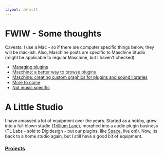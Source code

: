 ```yaml
---
layout: default
---
```


# FWIW - Some thoughts

Caveats: I use a Mac - so if there are computer specific things below, they will be mac-ish. Also, Maschine posts are specific to Maschine Studio (might be applicable to regular Maschine, but I haven't checked).

* [Managing plugins](Managing-plugins)
* [Maschine: a better way to browse plugins](maschine-a-better-way-to-browse)
* [Maschine: creating custom graphics for plugins and sound libraries](Maschine,-creating-custom-graphics-for-plugins-and-sound-libraries)
* [More to come](Things-to-write-about)
* [Not music specific](Tip-list)

#  A Little Studio

I have amassed a lot of equipment over the years. Started as a hobby, grew into a full blown studio ([Trillium Lane](http://www.fmdesign.com/2013/wp-content/uploads/trillium-2.jpg)), morphed into a audio plugin business (TL Labs - sold to Digidesign - but our plugins, like [Space](https://www.avid.com/US/products/Space), live on!). Now, its back to a home studio again, but I still have a good bit of equipment.


### [Projects](Helpful-projects-to-work-on)


